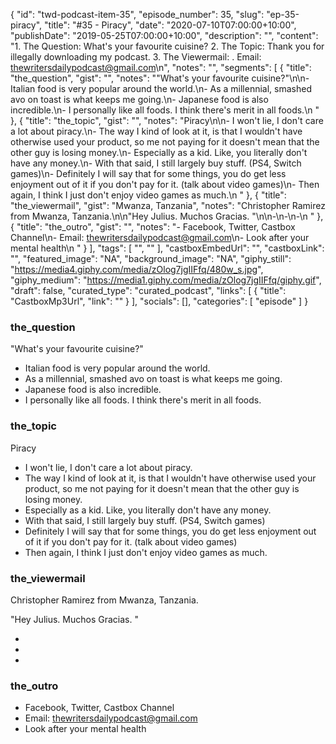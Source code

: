 {
	"id": "twd-podcast-item-35",
	"episode_number": 35,
	"slug": "ep-35-piracy",
	"title": "#35 - Piracy",
	"date": "2020-07-10T07:00:00+10:00",
	"publishDate": "2019-05-25T07:00:00+10:00",
	"description": "",
	"content": "1. The Question: What's your favourite cuisine? 2. The Topic: Thank you for illegally downloading my podcast. 3. The Viewermail: . Email: thewritersdailypodcast@gmail.com\n",
	"notes": "",
	"segments": [
		{
			"title": "the_question",
			"gist": "",
			"notes": "\"What's your favourite cuisine?\"\n\n- Italian food is very popular around the world.\n- As a millennial, smashed avo on toast is what keeps me going.\n- Japanese food is also incredible.\n- I personally like all foods. I think there's merit in all foods.\n      "
		},
		{
			"title": "the_topic",
			"gist": "",
			"notes": "Piracy\n\n- I won't lie, I don't care a lot about piracy.\n- The way I kind of look at it, is that I wouldn't have otherwise used your product, so me not paying for it doesn't mean that the other guy is losing money.\n- Especially as a kid. Like, you literally don't have any money.\n- With that said, I still largely buy stuff. (PS4, Switch games)\n- Definitely I will say that for some things, you do get less enjoyment out of it if you don't pay for it. (talk about video games)\n- Then again, I think I just don't enjoy video games as much.\n      "
		},
		{
			"title": "the_viewermail",
			"gist": "Mwanza, Tanzania",
			"notes": "Christopher Ramirez from Mwanza, Tanzania.\n\n\"Hey Julius. Muchos Gracias. \"\n\n-\n-\n-\n      "
		},
		{
			"title": "the_outro",
			"gist": "",
			"notes": "- Facebook, Twitter, Castbox Channel\n- Email: thewritersdailypodcast@gmail.com\n- Look after your mental health\n      "
		}
	],
	"tags": [
		"",
		""
	],
	"castboxEmbedUrl": "",
	"castboxLink": "",
	"featured_image": "NA",
	"background_image": "NA",
	"giphy_still": "https://media4.giphy.com/media/zOlog7jgIIFfq/480w_s.jpg",
	"giphy_medium": "https://media1.giphy.com/media/zOlog7jgIIFfq/giphy.gif",
	"draft": false,
	"curated_type": "curated_podcast",
	"links": [
		{
			"title": "CastboxMp3Url",
			"link": ""
		}
	],
	"socials": [],
	"categories": [
		"episode"
	]
}

### the_question

"What's your favourite cuisine?"

- Italian food is very popular around the world.
- As a millennial, smashed avo on toast is what keeps me going.
- Japanese food is also incredible.
- I personally like all foods. I think there's merit in all foods.
      
### the_topic

Piracy

- I won't lie, I don't care a lot about piracy.
- The way I kind of look at it, is that I wouldn't have otherwise used your product, so me not paying for it doesn't mean that the other guy is losing money.
- Especially as a kid. Like, you literally don't have any money.
- With that said, I still largely buy stuff. (PS4, Switch games)
- Definitely I will say that for some things, you do get less enjoyment out of it if you don't pay for it. (talk about video games)
- Then again, I think I just don't enjoy video games as much.
      
### the_viewermail

Christopher Ramirez from Mwanza, Tanzania.

"Hey Julius. Muchos Gracias. "

-
-
-
      
### the_outro

- Facebook, Twitter, Castbox Channel
- Email: thewritersdailypodcast@gmail.com
- Look after your mental health
      
